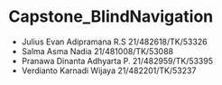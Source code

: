 # Capstone_BlindNavigation

- Julius Evan Adipramana R.S		21/482618/TK/53326
- Salma Asma Nadia			21/481008/TK/53088
- Pranawa Dinanta	Adhyarta P.		21/482959/TK/53395
- Verdianto Karnadi Wijaya		21/482201/TK/53237
